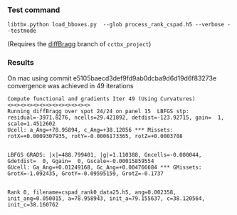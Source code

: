 ### Test command

```
libtbx.python load_bboxes.py  --glob process_rank_cspad.h5 --verbose --testmode
```

(Requires the [diffBragg](https://github.com/cctbx/cctbx_project/tree/diffBragg) branch of ```cctbx_project```)

### Results 

On mac using commit e5105baecd3def9fd9ab0dcba9d6d19d6f83273e convergence was achieved in 49 iterations

```
Compute functional and gradients Iter 49 (Using Curvatures)
<><><><><><><><><><><><><>
Running diffBragg over spot 24/24 on panel 15  LBFGS stp: residual=-3971.8276, ncells=29.421892, detdist=-123.92715, gain=  1, scale=1.4512602
Ucell: a_Ang=+78.95894, c_Ang=+38.12056 *** Missets: rotX=+0.0009307935, rotY=-0.0006173365, rotZ=+0.0003708


LBFGS GRADS: |x|=488.799401, |g|=1.110388, Gncells=-0.000044, Gdetdist=  0, Ggain=  0, Gscale=-0.00015859554
GUcell: Ga_Ang=+0.01249168, Gc_Ang=+0.004766684 *** GMissets: GrotX=-1.092435, GrotY=-0.09595159, GrotZ=-0.1737


Rank 0, filename=cspad_rank0_data25.h5, ang=0.002358, init_ang=0.050015, a=78.958943, init_a=79.155637, c=38.120564, init_c=38.160762
```
